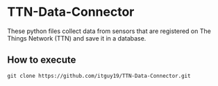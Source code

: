 # TTN-Data-Connector
These python files collect data from sensors that are registered on The Things Network (TTN) and save it in a database.

## How to execute
```git clone https://github.com/itguy19/TTN-Data-Connector.git```
